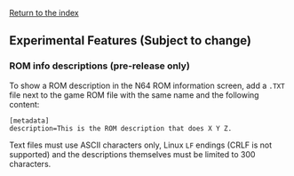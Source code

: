 [Return to the index](./00_index.md)
## Experimental Features (Subject to change)

### ROM info descriptions (pre-release only)
To show a ROM description in the N64 ROM information screen, add a `.TXT` file next to the game ROM file with the same name and the following content:
```
[metadata]
description=This is the ROM description that does X Y Z.
```
Text files must use ASCII characters only, Linux `LF` endings (CRLF is not supported) and the descriptions themselves must be limited to 300 characters.
